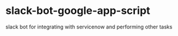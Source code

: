 # slack-bot-google-app-script
 slack bot for integrating with servicenow and performing other tasks
